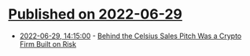 # [Published on 2022-06-29](index.md)

* [2022-06-29, 14:15:00](https://news.slashdot.org/story/22/06/29/1416210/behind-the-celsius-sales-pitch-was-a-crypto-firm-built-on-risk?utm_source=rss1.0mainlinkanon&utm_medium=feed) - [Behind the Celsius Sales Pitch Was a Crypto Firm Built on Risk](https://news.slashdot.org/story/22/06/29/1416210/behind-the-celsius-sales-pitch-was-a-crypto-firm-built-on-risk?utm_source=rss1.0mainlinkanon&utm_medium=feed)
